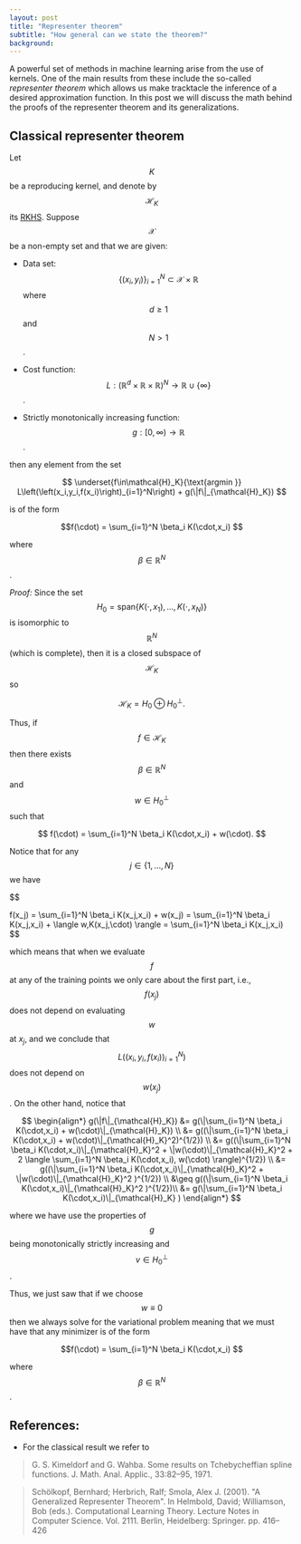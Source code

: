 ```yaml
---
layout: post
title: "Representer theorem"
subtitle: "How general can we state the theorem?"
background: 
---
```

<script src="https://polyfill.io/v3/polyfill.min.js?features=es6"></script>
<script id="MathJax-script" async src="https://cdn.jsdelivr.net/npm/mathjax@3/es5/tex-mml-chtml.js"></script>

A powerful set of methods in machine learning arise from the use of kernels. One of the main results from these include the so-called *representer theorem* which allows us make tracktacle the inference of a desired approximation function. In this post we will discuss the math behind the proofs of the representer theorem and its generalizations.

## Classical representer theorem

Let $$K$$ be a reproducing kernel, and denote by $$\mathcal{H}_K$$ its [RKHS](https://en.wikipedia.org/wiki/Reproducing_kernel_Hilbert_space). Suppose $$\mathcal{X}$$ be a non-empty set and that we are given:

- Data set: $$\left\{(x_i,y_i)\right\}_{i=1}^{N}\subset \mathcal{X} \times \mathbb{R}$$ where $$d\geq 1$$ and $$N > 1$$. 

- Cost function: $$L :(\mathbb{R}^d \times \mathbb{R} \times \mathbb{R})^N \to \mathbb{R} \cup \{\infty\}$$.

- Strictly monotonically increasing function: $$g : [0,\infty) \to \mathbb{R}$$.

then any element from the set

$$
\underset{f\in\mathcal{H}_K}{\text{argmin }} L\left(\left(x_i,y_i,f(x_i)\right)_{i=1}^N\right) + g(\|f\|_{\mathcal{H}_K})  
$$

is of the form 

$$f(\cdot) = \sum_{i=1}^N \beta_i K(\cdot,x_i) $$ 

where $$\beta \in \mathbb{R}^N$$.

*Proof:* Since the set $$H_0 = \text{span}\{K(\cdot,x_1),\dots,K(\cdot,x_N)\}$$ is isomorphic to $$\mathbb{R}^N$$ (which is complete), then it is a closed subspace of $$\mathcal{H}_K$$ so 

$$
\mathcal{H}_K = H_0 \oplus H_0^\perp.
$$

Thus, if $$f\in \mathcal{H}_K$$ then there exists $$\beta \in \mathbb{R}^N$$ and $$w \in H_0^\perp$$ such that

$$
f(\cdot) = \sum_{i=1}^N \beta_i K(\cdot,x_i) + w(\cdot).
$$

Notice that for any $$j\in\{1,\dots,N\}$$ we have

$$

f(x_j) = \sum_{i=1}^N \beta_i K(x_j,x_i) + w(x_j) = \sum_{i=1}^N \beta_i K(x_j,x_i)  + \langle w,K(x_j,\cdot) \rangle = \sum_{i=1}^N \beta_i K(x_j,x_i) 
$$

which means that when we evaluate $$f$$ at any of the training points we only care about the first part, i.e., $$f(x_j)$$ does not depend on evaluating $$w$$ at $x_j$, and we conclude that $$L\left(\left(x_i,y_i,f(x_i)\right)_{i=1}^N\right)$$ does not depend on $$w(x_j)$$. On the other hand, notice that

$$
\begin{align*}
g(\|f\|_{\mathcal{H}_K}) &= g(\|\sum_{i=1}^N \beta_i K(\cdot,x_i) + w(\cdot)\|_{\mathcal{H}_K}) \\
&= g((\|\sum_{i=1}^N \beta_i K(\cdot,x_i) + w(\cdot)\|_{\mathcal{H}_K}^2)^{1/2}) \\
&= g((\|\sum_{i=1}^N \beta_i K(\cdot,x_i)\|_{\mathcal{H}_K}^2 + \|w(\cdot)\|_{\mathcal{H}_K}^2 + 2 \langle \sum_{i=1}^N \beta_i K(\cdot,x_i), w(\cdot) \rangle)^{1/2}) \\
&= g((\|\sum_{i=1}^N \beta_i K(\cdot,x_i)\|_{\mathcal{H}_K}^2 + \|w(\cdot)\|_{\mathcal{H}_K}^2 )^{1/2}) \\
&\geq g((\|\sum_{i=1}^N \beta_i K(\cdot,x_i)\|_{\mathcal{H}_K}^2 )^{1/2})\\
&= g(\|\sum_{i=1}^N \beta_i K(\cdot,x_i)\|_{\mathcal{H}_K} ) 
\end{align*}
$$

where we have use the properties of $$g$$ being monotonically strictly increasing and $$v \in H_0^\perp$$.

Thus, we just saw that if we choose $$w \equiv 0$$ then we always solve for the variational problem meaning that we must have that any minimizer is of the form 

$$f(\cdot) = \sum_{i=1}^N \beta_i K(\cdot,x_i) $$ 

where $$\beta \in \mathbb{R}^N$$.






## References:

- For the classical result we refer to 

> G. S. Kimeldorf and G. Wahba. Some results on Tchebycheffian spline functions.
J. Math. Anal. Applic., 33:82–95, 1971.

> Schölkopf, Bernhard; Herbrich, Ralf; Smola, Alex J. (2001). "A Generalized Representer Theorem". In Helmbold, David; Williamson, Bob (eds.). Computational Learning Theory. Lecture Notes in Computer Science. Vol. 2111. Berlin, Heidelberg: Springer. pp. 416–426



